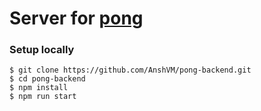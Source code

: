 # Server for [pong](https://github.com/AnshVM/pong2)

### Setup locally

```
$ git clone https://github.com/AnshVM/pong-backend.git
$ cd pong-backend
$ npm install
$ npm run start
```

